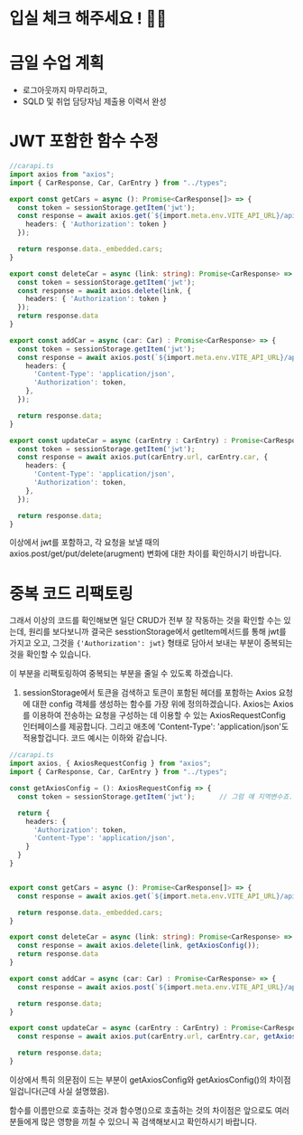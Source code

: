 # 입실 체크 해주세요 ! 🍕🍕
# 금일 수업 계획
- 로그아웃까지 마무리하고,
- SQLD 및 취업 담당자님 제출용 이력서 완성


# JWT 포함한 함수 수정
```ts
//carapi.ts
import axios from "axios";
import { CarResponse, Car, CarEntry } from "../types";

export const getCars = async (): Promise<CarResponse[]> => {
  const token = sessionStorage.getItem('jwt');
  const response = await axios.get(`${import.meta.env.VITE_API_URL}/api/cars`, {
    headers: { 'Authorization': token }
  });

  return response.data._embedded.cars;
}

export const deleteCar = async (link: string): Promise<CarResponse> => {
  const token = sessionStorage.getItem('jwt');
  const response = await axios.delete(link, {
    headers: { 'Authorization': token }
  });
  return response.data
}

export const addCar = async (car: Car) : Promise<CarResponse> => {
  const token = sessionStorage.getItem('jwt');
  const response = await axios.post(`${import.meta.env.VITE_API_URL}/api/cars`, car, {
    headers: {
      'Content-Type': 'application/json',
      'Authorization': token,
    },
  });

  return response.data;
}

export const updateCar = async (carEntry : CarEntry) : Promise<CarResponse> => {
  const token = sessionStorage.getItem('jwt');
  const response = await axios.put(carEntry.url, carEntry.car, {
    headers: {
      'Content-Type': 'application/json',
      'Authorization': token,
    },
  });

  return response.data;
}
```

이상에서 jwt를 포함하고, 각 요청을 보낼 때의 axios.post/get/put/delete(arugment) 변화에 대한 차이를 확인하시기 바랍니다.

# 중복 코드 리팩토링
그래서 이상의 코드를 확인해보면 일단 CRUD가 전부 잘 작동하는 것을 확인할 수는 있는데, 원리를 보다보니까 결국은 sesstionStorage에서 getItem메서드를 통해 jwt를 가지고 오고, 그것을 `{'Authorization': jwt}` 형태로 담아서 보내는 부분이 중복되는 것을 확인할 수 있습니다.

이 부분을 리팩토링하여 중복되는 부분을 줄일 수 있도록 하겠습니다.

1. sessionStorage에서 토큰을 검색하고 토큰이 포함된 헤더를 포함하는 Axios 요청에 대한 config 객체를 생성하는 함수를 가장 위에 정의하겠습니다.
  Axios는 Axios를 이용하여 전송하는 요청을 구성하는 데 이용할 수 있는 AxiosRequestConfig 인터페이스를 제공합니다. 그리고 애초에 'Content-Type': 'application/json'도 적용할겁니다. 코드 예시는 이하와 같습니다.

```ts
//carapi.ts
import axios, { AxiosRequestConfig } from "axios";
import { CarResponse, Car, CarEntry } from "../types";

const getAxiosConfig = (): AxiosRequestConfig => {
  const token = sessionStorage.getItem('jwt');      // 그럼 얘 지역변수죠.

  return {
    headers: {
      'Authorization': token,
      'Content-Type': 'application/json',
    }
  }
}


export const getCars = async (): Promise<CarResponse[]> => {
  const response = await axios.get(`${import.meta.env.VITE_API_URL}/api/cars`, getAxiosConfig());

  return response.data._embedded.cars;
}

export const deleteCar = async (link: string): Promise<CarResponse> => {
  const response = await axios.delete(link, getAxiosConfig());
  return response.data
}

export const addCar = async (car: Car) : Promise<CarResponse> => {
  const response = await axios.post(`${import.meta.env.VITE_API_URL}/api/cars`, car, getAxiosConfig());

  return response.data;
}

export const updateCar = async (carEntry : CarEntry) : Promise<CarResponse> => {
  const response = await axios.put(carEntry.url, carEntry.car, getAxiosConfig());

  return response.data;
}
```

이상에서 특히 의문점이 드는 부분이 getAxiosConfig와 getAxiosConfig()의 차이점일겁니다(근데 사실 설명했음).

함수를 이름만으로 호출하는 것과 함수명()으로 호출하는 것의 차이점은 앞으로도 여러분들에게 많은 영향을 끼칠 수 있으니 꼭 검색해보시고 확인하시기 바랍니다.